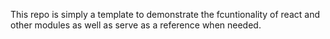 This repo is simply a template to demonstrate the fcuntionality of react and other modules as well as serve as a reference when needed.
